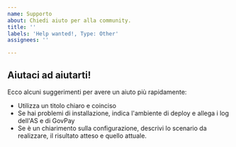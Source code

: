 ```yaml
---
name: Supporto
about: Chiedi aiuto per alla community.
title: ''
labels: 'Help wanted!, Type: Other'
assignees: ''

---
```


## Aiutaci ad aiutarti!
Ecco alcuni suggerimenti per avere un aiuto più rapidamente:
* Utilizza un titolo chiaro e coinciso
* Se hai problemi di installazione, indica l'ambiente di deploy e allega i log dell'AS e di GovPay
* Se è un chiarimento sulla configurazione, descrivi lo scenario da realizzare, il risultato atteso e quello attuale.
